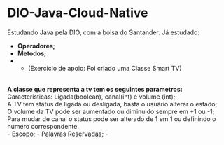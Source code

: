 # DIO-Java-Cloud-Native

Estudando Java pela DIO, com a bolsa do Santander.
Já estudado:

- <b>Operadores;</b>
- <b>Metodos;</b>
- - (Exercicio de apoio: Foi criado uma Classe Smart TV)
 <br>
   <b> A classe que representa a tv tem os seguintes parametros:</b>
  <br>
Caracteristicas: Ligada(boolean), canal(int) e volume (int); <br>
A TV tem status de ligada ou desligada, basta o usuário alterar o estado; <br>
O volume da TV pode ser aumentado ou diminuido sempre em +1 ou -1;<br>
Para  mudar de canal o status pode ser alterado de 1 em 1 ou definindo o número correspondente.
<br>
- Escopo;
- Palavras Reservadas;
- 